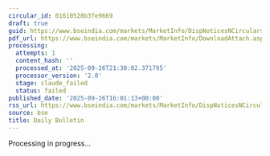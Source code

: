 ```yaml
---
circular_id: 01610528b3fe9669
draft: true
guid: https://www.bseindia.com/markets/MarketInfo/DispNoticesNCirculars.aspx?Noticeid={78A43747-DF8B-45A1-83BA-3F336D34CDE6}&noticeno=20250926-74&dt=09/26/2025&icount=74&totcount=76&flag=0
pdf_url: https://www.bseindia.com/markets/MarketInfo/DownloadAttach.aspx?id=20250926-74&attachedId=f4145603-c950-4458-894c-16831ee20ece
processing:
  attempts: 1
  content_hash: ''
  processed_at: '2025-09-26T21:30:02.371795'
  processor_version: '2.0'
  stage: claude_failed
  status: failed
published_date: '2025-09-26T16:01:13+00:00'
rss_url: https://www.bseindia.com/markets/MarketInfo/DispNoticesNCirculars.aspx?Noticeid={78A43747-DF8B-45A1-83BA-3F336D34CDE6}&noticeno=20250926-74&dt=09/26/2025&icount=74&totcount=76&flag=0
source: bse
title: Daily Bulletin
---
```


Processing in progress...